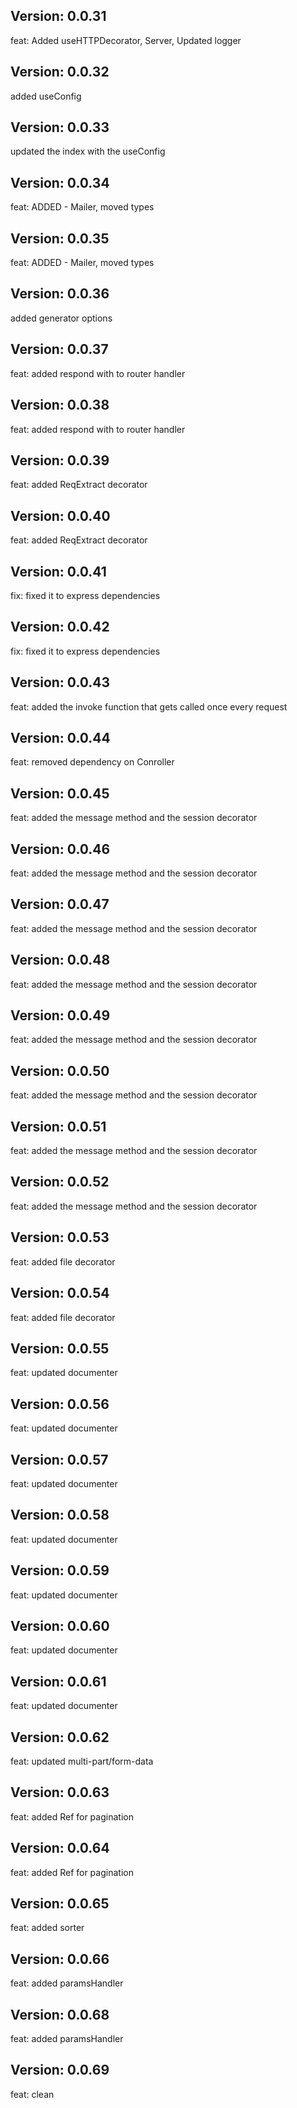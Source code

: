 ## Version: 0.0.31

feat: Added useHTTPDecorator, Server, Updated logger

## Version: 0.0.32

added useConfig

## Version: 0.0.33

updated the index with the useConfig

## Version: 0.0.34

feat: ADDED - Mailer, moved types

## Version: 0.0.35

feat: ADDED - Mailer, moved types

## Version: 0.0.36

added generator options

## Version: 0.0.37

feat: added respond with to router handler

## Version: 0.0.38

feat: added respond with to router handler

## Version: 0.0.39

feat: added ReqExtract decorator

## Version: 0.0.40

feat: added ReqExtract decorator

## Version: 0.0.41

fix: fixed it to express dependencies

## Version: 0.0.42

fix: fixed it to express dependencies

## Version: 0.0.43

feat: added the invoke function that gets called once every request

## Version: 0.0.44

feat: removed dependency on Conroller

## Version: 0.0.45

feat: added the message method and the session decorator

## Version: 0.0.46

feat: added the message method and the session decorator

## Version: 0.0.47

feat: added the message method and the session decorator

## Version: 0.0.48

feat: added the message method and the session decorator

## Version: 0.0.49

feat: added the message method and the session decorator

## Version: 0.0.50

feat: added the message method and the session decorator

## Version: 0.0.51

feat: added the message method and the session decorator

## Version: 0.0.52

feat: added the message method and the session decorator

## Version: 0.0.53

feat: added file decorator

## Version: 0.0.54

feat: added file decorator

## Version: 0.0.55

feat: updated documenter

## Version: 0.0.56

feat: updated documenter

## Version: 0.0.57

feat: updated documenter

## Version: 0.0.58

feat: updated documenter

## Version: 0.0.59

feat: updated documenter

## Version: 0.0.60

feat: updated documenter

## Version: 0.0.61

feat: updated documenter

## Version: 0.0.62

feat: updated multi-part/form-data

## Version: 0.0.63

feat: added Ref for pagination

## Version: 0.0.64

feat: added Ref for pagination

## Version: 0.0.65

feat: added sorter

## Version: 0.0.66

feat: added paramsHandler

## Version: 0.0.68

feat: added paramsHandler
## Version: 0.0.69
feat: clean

